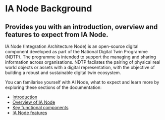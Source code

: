 # IA Node Background
## Provides you with an introduction, overview and features to expect from IA Node.
IA Node (Integration Architecture Node) is an open-source digital component developed as part of the National Digital Twin Programme (NDTP). The programme is intended to support the managing and sharing information across organisations. NDTP facilates the pairing of physical real world objects or assets with a digital representation, with the objective of building a robust and sustainable digital twin ecosystem.

You can familarise yourself with AI Node, what to expect and learn more by exploring these sections of the documentation:
-	[Introduction](https://github.com/National-Digital-Twin/integration-architecture-documentation/blob/main/DeveloperDocumentation/IANode/introduction-context.md)
- [Overview of IA Node](https://github.com/National-Digital-Twin/integration-architecture-documentation/blob/main/DeveloperDocumentation/IntegrationArchitecture.md#integration-architecture-overview) 
- [Key functional components](https://github.com/National-Digital-Twin/integration-architecture-documentation/blob/main/DeveloperDocumentation/IANode/Components.md#key-functional-components-of-an-ia-node) 
- [IA Node features](https://github.com/National-Digital-Twin/integration-architecture-documentation/blob/main/DeveloperDocumentation/IANode/Features.md#ianode-features)
